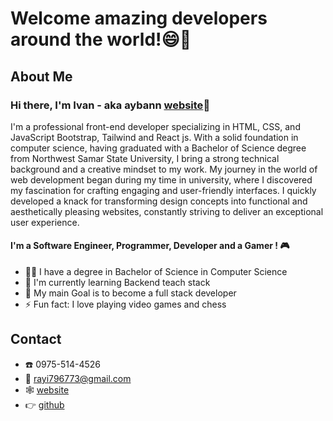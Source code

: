 # Welcome amazing developers around the world!😄🙌

## About Me

### Hi there, I'm Ivan - aka aybann [website]👋
I'm a professional front-end developer specializing in HTML, CSS, and JavaScript Bootstrap, Tailwind and React js. With a solid foundation in computer science, having graduated with a Bachelor of Science degree from Northwest Samar State University, I bring a strong technical background and a creative mindset to my work. My journey in the world of web development began during my time in university, where I discovered my fascination for crafting engaging and user-friendly interfaces. I quickly developed a knack for transforming design concepts into functional and aesthetically pleasing websites, constantly striving to deliver an exceptional user experience.

#### I'm a Software Engineer, Programmer, Developer and a Gamer ! 🎮
- 👨‍💻 I have a degree in Bachelor of Science in Computer Science
- 🌱 I'm currently learning Backend teach stack
- 🥅 My main Goal is to become a full stack developer
- ⚡ Fun fact: I love playing video games and chess

## Contact
- ☎️ 0975-514-4526
- 📧 rayi796773@gmail.com
- 🕸️ [website]
- 👉 [github]

<br />

[website]:resume-projects-eight.vercel.app
[github]:https://github.com/Aybann
